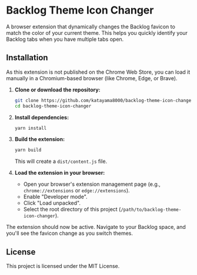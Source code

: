 # Backlog Theme Icon Changer

A browser extension that dynamically changes the Backlog favicon to match the color of your current theme. This helps you quickly identify your Backlog tabs when you have multiple tabs open.

## Installation

As this extension is not published on the Chrome Web Store, you can load it manually in a Chromium-based browser (like Chrome, Edge, or Brave).

1.  **Clone or download the repository:**
    ```bash
    git clone https://github.com/katayama8000/backlog-theme-icon-changer.git
    cd backlog-theme-icon-changer
    ```

2.  **Install dependencies:**
    ```bash
    yarn install
    ```

3.  **Build the extension:**
    ```bash
    yarn build
    ```
    This will create a `dist/content.js` file.

4.  **Load the extension in your browser:**
    -   Open your browser's extension management page (e.g., `chrome://extensions` or `edge://extensions`).
    -   Enable "Developer mode".
    -   Click "Load unpacked".
    -   Select the root directory of this project (`/path/to/backlog-theme-icon-changer`).

The extension should now be active. Navigate to your Backlog space, and you'll see the favicon change as you switch themes.

## License

This project is licensed under the MIT License.
